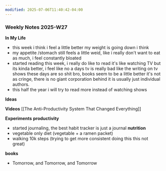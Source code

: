 ```yaml
---
modified: 2025-07-06T11:40:42-04:00
---
```


### Weekly Notes 2025-W27

**In My Life** 
<!--  -->
- this week i think i feel a little better my weight is going down i think
- my appetite /stomach still feels a little weid, like i really don't want to eat as much, i feel constantly bloated
- started reading this week, i really do like to read it's like watching TV but its kinda better, i feel like no a days tv is really bad like the writing on tv shows these days are so shit bro, books seem to be a little better it's not as cringe, there is no giant corporation behind it is usually just individual authors. 
- this half the year i will try to read more instead of watching shows

**Ideas**
<!-- Capture the ideas or thoughts that spark excitement-->


**Videos**
[[The Anti-Productivity System That Changed Everything]]


 **Experiments**
 **productivity**
 - started journaling, the best habit tracker is just a journal
**nutrition**
- vegetable only diet (vegetable + a ramen packet) 
- walking 10k steps (trying to get more consistent doing this this not great)

**books**
- Tomorrow, and Tomorrow, and Tomorrow
